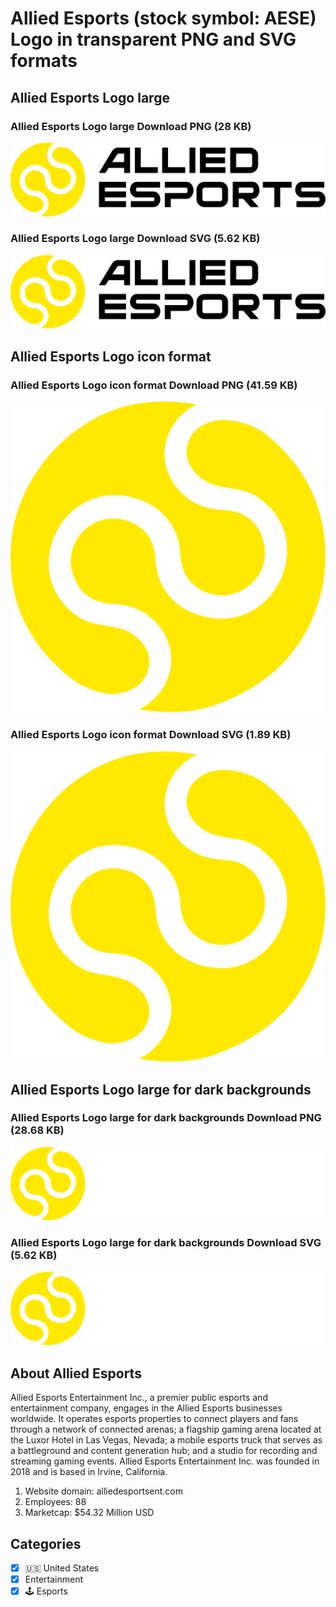 # Allied Esports (stock symbol: AESE) Logo in transparent PNG and SVG formats

## Allied Esports Logo large

### Allied Esports Logo large Download PNG (28 KB)

![Allied Esports Logo large Download PNG (28 KB)](/img/orig/AESE_BIG-27ea1a70.png)

### Allied Esports Logo large Download SVG (5.62 KB)

![Allied Esports Logo large Download SVG (5.62 KB)](/img/orig/AESE_BIG-df29f39b.svg)

## Allied Esports Logo icon format

### Allied Esports Logo icon format Download PNG (41.59 KB)

![Allied Esports Logo icon format Download PNG (41.59 KB)](/img/orig/AESE-ba876eaa.png)

### Allied Esports Logo icon format Download SVG (1.89 KB)

![Allied Esports Logo icon format Download SVG (1.89 KB)](/img/orig/AESE-3f7d82ed.svg)

## Allied Esports Logo large for dark backgrounds

### Allied Esports Logo large for dark backgrounds Download PNG (28.68 KB)

![Allied Esports Logo large for dark backgrounds Download PNG (28.68 KB)](/img/orig/AESE_BIG.D-a8e2c9d0.png)

### Allied Esports Logo large for dark backgrounds Download SVG (5.62 KB)

![Allied Esports Logo large for dark backgrounds Download SVG (5.62 KB)](/img/orig/AESE_BIG.D-973b9c72.svg)

## About Allied Esports

Allied Esports Entertainment Inc., a premier public esports and entertainment company, engages in the Allied Esports businesses worldwide. It operates esports properties to connect players and fans through a network of connected arenas; a flagship gaming arena located at the Luxor Hotel in Las Vegas, Nevada; a mobile esports truck that serves as a battleground and content generation hub; and a studio for recording and streaming gaming events. Allied Esports Entertainment Inc. was founded in 2018 and is based in Irvine, California.

1. Website domain: alliedesportsent.com
2. Employees: 88
3. Marketcap: $54.32 Million USD


## Categories
- [x] 🇺🇸 United States
- [x] Entertainment
- [x] 🕹️ Esports
